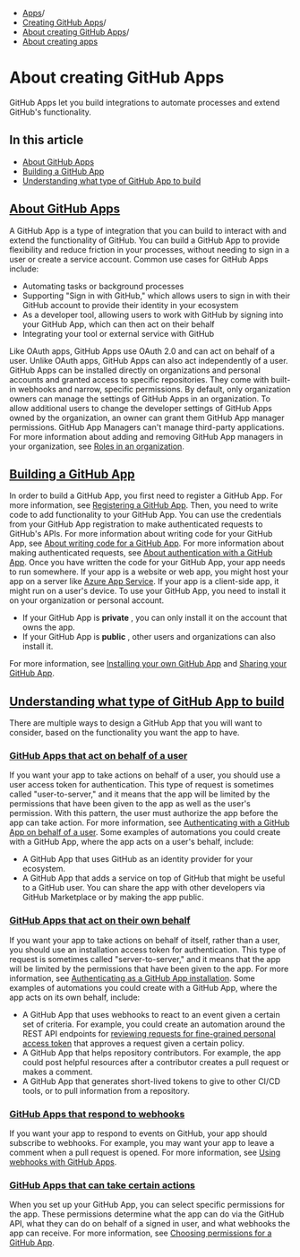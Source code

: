   * [Apps](https://docs.github.com/en/apps "Apps")/
  * [Creating GitHub Apps](https://docs.github.com/en/apps/creating-github-apps "Creating GitHub Apps")/
  * [About creating GitHub Apps](https://docs.github.com/en/apps/creating-github-apps/about-creating-github-apps "About creating GitHub Apps")/
  * [About creating apps](https://docs.github.com/en/apps/creating-github-apps/about-creating-github-apps/about-creating-github-apps "About creating apps")


# About creating GitHub Apps
GitHub Apps let you build integrations to automate processes and extend GitHub's functionality.
## In this article
  * [About GitHub Apps](https://docs.github.com/en/apps/creating-github-apps/about-creating-github-apps/about-creating-github-apps#about-github-apps)
  * [Building a GitHub App](https://docs.github.com/en/apps/creating-github-apps/about-creating-github-apps/about-creating-github-apps#building-a-github-app)
  * [Understanding what type of GitHub App to build](https://docs.github.com/en/apps/creating-github-apps/about-creating-github-apps/about-creating-github-apps#understanding-what-type-of-github-app-to-build)


## [About GitHub Apps](https://docs.github.com/en/apps/creating-github-apps/about-creating-github-apps/about-creating-github-apps#about-github-apps)
A GitHub App is a type of integration that you can build to interact with and extend the functionality of GitHub. You can build a GitHub App to provide flexibility and reduce friction in your processes, without needing to sign in a user or create a service account.
Common use cases for GitHub Apps include:
  * Automating tasks or background processes
  * Supporting "Sign in with GitHub," which allows users to sign in with their GitHub account to provide their identity in your ecosystem
  * As a developer tool, allowing users to work with GitHub by signing into your GitHub App, which can then act on their behalf
  * Integrating your tool or external service with GitHub


Like OAuth apps, GitHub Apps use OAuth 2.0 and can act on behalf of a user. Unlike OAuth apps, GitHub Apps can also act independently of a user.
GitHub Apps can be installed directly on organizations and personal accounts and granted access to specific repositories. They come with built-in webhooks and narrow, specific permissions.
By default, only organization owners can manage the settings of GitHub Apps in an organization. To allow additional users to change the developer settings of GitHub Apps owned by the organization, an owner can grant them GitHub App manager permissions. GitHub App Managers can't manage third-party applications. For more information about adding and removing GitHub App managers in your organization, see [Roles in an organization](https://docs.github.com/en/organizations/managing-peoples-access-to-your-organization-with-roles/roles-in-an-organization#github-app-managers).
## [Building a GitHub App](https://docs.github.com/en/apps/creating-github-apps/about-creating-github-apps/about-creating-github-apps#building-a-github-app)
In order to build a GitHub App, you first need to register a GitHub App. For more information, see [Registering a GitHub App](https://docs.github.com/en/apps/creating-github-apps/registering-a-github-app/registering-a-github-app).
Then, you need to write code to add functionality to your GitHub App. You can use the credentials from your GitHub App registration to make authenticated requests to GitHub's APIs. For more information about writing code for your GitHub App, see [About writing code for a GitHub App](https://docs.github.com/en/apps/creating-github-apps/writing-code-for-a-github-app/about-writing-code-for-a-github-app). For more information about making authenticated requests, see [About authentication with a GitHub App](https://docs.github.com/en/apps/creating-github-apps/authenticating-with-a-github-app/about-authentication-with-a-github-app).
Once you have written the code for your GitHub App, your app needs to run somewhere. If your app is a website or web app, you might host your app on a server like [Azure App Service](https://azure.microsoft.com/products/app-service/). If your app is a client-side app, it might run on a user's device.
To use your GitHub App, you need to install it on your organization or personal account.
  * If your GitHub App is **private** , you can only install it on the account that owns the app.
  * If your GitHub App is **public** , other users and organizations can also install it.


For more information, see [Installing your own GitHub App](https://docs.github.com/en/apps/using-github-apps/installing-your-own-github-app) and [Sharing your GitHub App](https://docs.github.com/en/apps/sharing-github-apps/sharing-your-github-app).
## [Understanding what type of GitHub App to build](https://docs.github.com/en/apps/creating-github-apps/about-creating-github-apps/about-creating-github-apps#understanding-what-type-of-github-app-to-build)
There are multiple ways to design a GitHub App that you will want to consider, based on the functionality you want the app to have.
### [GitHub Apps that act on behalf of a user](https://docs.github.com/en/apps/creating-github-apps/about-creating-github-apps/about-creating-github-apps#github-apps-that-act-on-behalf-of-a-user)
If you want your app to take actions on behalf of a user, you should use a user access token for authentication. This type of request is sometimes called "user-to-server," and it means that the app will be limited by the permissions that have been given to the app as well as the user's permission. With this pattern, the user must authorize the app before the app can take action. For more information, see [Authenticating with a GitHub App on behalf of a user](https://docs.github.com/en/apps/creating-github-apps/authenticating-with-a-github-app/authenticating-with-a-github-app-on-behalf-of-a-user).
Some examples of automations you could create with a GitHub App, where the app acts on a user's behalf, include:
  * A GitHub App that uses GitHub as an identity provider for your ecosystem.
  * A GitHub App that adds a service on top of GitHub that might be useful to a GitHub user. You can share the app with other developers via GitHub Marketplace or by making the app public.


### [GitHub Apps that act on their own behalf](https://docs.github.com/en/apps/creating-github-apps/about-creating-github-apps/about-creating-github-apps#github-apps-that-act-on-their-own-behalf)
If you want your app to take actions on behalf of itself, rather than a user, you should use an installation access token for authentication. This type of request is sometimes called "server-to-server," and it means that the app will be limited by the permissions that have been given to the app. For more information, see [Authenticating as a GitHub App installation](https://docs.github.com/en/apps/creating-github-apps/authenticating-with-a-github-app/authenticating-as-a-github-app-installation).
Some examples of automations you could create with a GitHub App, where the app acts on its own behalf, include:
  * A GitHub App that uses webhooks to react to an event given a certain set of criteria. For example, you could create an automation around the REST API endpoints for [reviewing requests for fine-grained personal access token](https://docs.github.com/en/rest/orgs/personal-access-tokens?apiVersion=2022-11-28#review-requests-to-access-organization-resources-with-fine-grained-personal-access-tokens) that approves a request given a certain policy.
  * A GitHub App that helps repository contributors. For example, the app could post helpful resources after a contributor creates a pull request or makes a comment.
  * A GitHub App that generates short-lived tokens to give to other CI/CD tools, or to pull information from a repository.


### [GitHub Apps that respond to webhooks](https://docs.github.com/en/apps/creating-github-apps/about-creating-github-apps/about-creating-github-apps#github-apps-that-respond-to-webhooks)
If you want your app to respond to events on GitHub, your app should subscribe to webhooks. For example, you may want your app to leave a comment when a pull request is opened. For more information, see [Using webhooks with GitHub Apps](https://docs.github.com/en/apps/creating-github-apps/setting-up-a-github-app/using-webhooks-with-github-apps).
### [GitHub Apps that can take certain actions](https://docs.github.com/en/apps/creating-github-apps/about-creating-github-apps/about-creating-github-apps#github-apps-that-can-take-certain-actions)
When you set up your GitHub App, you can select specific permissions for the app. These permissions determine what the app can do via the GitHub API, what they can do on behalf of a signed in user, and what webhooks the app can receive. For more information, see [Choosing permissions for a GitHub App](https://docs.github.com/en/apps/creating-github-apps/registering-a-github-app/choosing-permissions-for-a-github-app).
